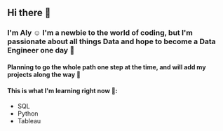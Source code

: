 ## Hi there 👋
### I'm Aly :relaxed: I'm a newbie to the world of coding, but I'm passionate about all things Data and hope to become a Data Engineer one day :sunrise_over_mountains:  
#### Planning to go the whole path one step at the time, and will add my projects along the way  :beginner:
#### This is what I'm learning right now 🌱:
- SQL 
  <br>
- Python 
  <br>
- Tableau 
<br>


<!--
**DDataAly/DDataAly** is a ✨ _special_ ✨ repository because its `README.md` (this file) appears on your GitHub profile.

Here are some ideas to get you started:

- 🔭 I’m currently working on ...
- 🌱 I’m currently learning ...
- 👯 I’m looking to collaborate on ...
- 🤔 I’m looking for help with ...
- 💬 Ask me about ...
- 📫 How to reach me: ...
- 😄 Pronouns: ...
- ⚡ Fun fact: ...
-->
